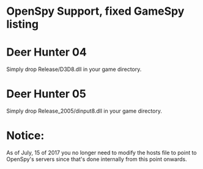 OpenSpy Support, fixed GameSpy listing
======

Deer Hunter 04
======
Simply drop Release/D3D8.dll in your game directory.

Deer Hunter 05
======
Simply drop Release_2005/dinput8.dll in your game directory.

Notice:
======
As of July, 15 of 2017 you no longer need to modify the hosts file to point to OpenSpy's servers since that's done internally from this point onwards.